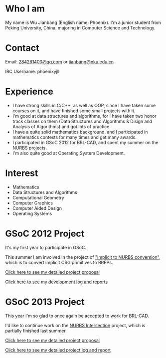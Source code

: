 # Who I am

My name is Wu Jianbang (English name: Phoenix). I'm a junior student
from Peking University, China, majoring in Computer Science and
Technology.

# Contact

Email: 284281400@qq.com or jianbang@pku.edu.cn

IRC Username: phoenixyjll

# Experience

-   I have strong skills in C/C++, as well as OOP, since I have taken
    some courses on it, and have finished some small projects with it.
-   I'm good at data structures and algorithms, for I have taken two
    honor track classes on them (Data Structures and Algorithms & Disign
    and Analysis of Algorithms) and got lots of practice.
-   I have a quite solid mathematics background, and I participated in
    mathematics contests for many times and get many awards.
-   I participated in GSoC 2012 for BRL-CAD, and spent my summer on the
    NURBS projects.
-   I'm also quite good at Operating System Development.

# Interest

-   Mathematics
-   Data Structures and Algorithms
-   Computational Geometry
-   Computer Graphics
-   Computer Aided Design
-   Operating Systems

# GSoC 2012 Project

It's my first year to participate in GSoC.

This summer I am involved in the project of ["Implicit to NURBS
conversion"](http://brlcad.org/wiki/Implicit_to_NURBS_conversion), which
is to convert implicit CSG primitives to BREPs.

[Click here to see my detailed project
proposal](http://brlcad.org/wiki/user/Phoenix/GSoc2012/Proposal)

[Click here to see my development log and
reports](http://brlcad.org/wiki/user/Phoenix/GSoc2012/Reports)

# GSoC 2013 Project

This year I'm so glad to once again be accepted to work for BRL-CAD.

I'd like to continue work on the [NURBS
Intersection](http://brlcad.org/wiki/NURBS_Intersections) project, which
is partially finished last summer.

[Click here to see my detailed project
proposal](http://brlcad.org/wiki/user/Phoenix/GSoc2013/Proposal)

[Click here to see my detailed project log and
report](http://brlcad.org/wiki/user/Phoenix/GSoc2013/Reports)
